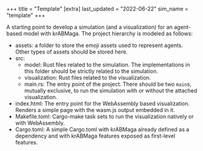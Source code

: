 +++
title = "Template"
[extra]
last_updated = "2022-06-22"
sim_name = "template"
+++

A starting point to develop a simulation (and a visualization) for an agent-based model with krABMaga.
The project hierarchy is modeled as follows:
- assets: a folder to store the emoji assets used to represent agents. Other types of assets should be stored here.
- src:
    - model: Rust files related to the simulation. The implementations in this folder should be strictly related to the simulation.
    - visualization: Rust files related to the visualization.
    - main.rs: The entry point of the project. There should be two `main`s, mutually exclusive, to run the simulation with or without the attached visualization.
- index.html: The entry point for the WebAssembly based visualization. Renders a simple page with the wasm.js output embedded in it.
- Makefile.toml: Cargo-make task sets to run the visualization natively or with WebAssembly. 
- Cargo.toml: A simple Cargo.toml with krABMaga already defined as a dependency and with krABMaga features exposed as first-level features.
